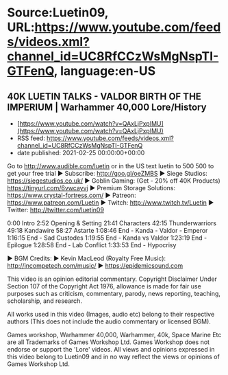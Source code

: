 # Source:Luetin09, URL:https://www.youtube.com/feeds/videos.xml?channel_id=UC8RfCCzWsMgNspTI-GTFenQ, language:en-US

## 40K LUETIN TALKS - VALDOR BIRTH OF THE IMPERIUM | Warhammer 40,000 Lore/History
 - [https://www.youtube.com/watch?v=QAxLjPxpIMU](https://www.youtube.com/watch?v=QAxLjPxpIMU)
 - RSS feed: https://www.youtube.com/feeds/videos.xml?channel_id=UC8RfCCzWsMgNspTI-GTFenQ
 - date published: 2021-02-25 00:00:00+00:00

Go to http://www.audible.com/luetin or in the US text luetin to 500 500 to get your free trial
► Subscribe: http://goo.gl/oeZMBS 
► Siege Studios: https://siegestudios.co.uk/
► Goblin Gaming: (Get - 20% off 40K Products) https://tinyurl.com/6vwcayvj
► Premium Storage Solutions: https://www.crystal-fortress.com/
► Patreon: https://www.patreon.com/Luetin 
► Twitch: http://www.twitch.tv/Luetin
► Twitter: http://twitter.com/luetin09

0:00 Intro
2:52 Opening & Setting
21:41 Characters
42:15 Thunderwarriors
49:18 Kandawire
58:27 Astarte
1:08:46 End - Kanda - Valdor - Emperor
1:16:15 End - Sad Custodes
1:19:55 End - Kanda vs Valdor
1:23:19 End - Epilogue
1:28:58 End - Lab Conflict
1:33:53 End - Hypocrisy

► BGM Credits:
► Kevin MacLeod (Royalty Free Music): http://incompetech.com/music/
► https://epidemicsound.com

This video is an opinion editorial commentary.
Copyright Disclaimer Under Section 107 of the Copyright Act 1976, allowance is made for fair use purposes such as criticism, commentary, parody, news reporting, teaching, scholarship, and research.

All works used in this video (Images, audio etc) belong to their respective authors
(This does not include the audio commentary or licensed BGM).

Games workshop, Warhammer 40,000, Warhammer, 40k, Space Marine Etc are all Trademarks of Games Workshop Ltd. Games Workshop does not endorse or support the 'Lore' videos. All views and opinions expressed in this video belong to Luetin09 and in no way reflect the views or opinions of Games Workshop Ltd.

